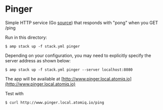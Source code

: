 Pinger
======

Simple HTTP service (Go [source](https://github.com/appcelerator/docker-pinger)) that responds with "pong" when you GET /ping

Run in this directory:

    $ amp stack up -f stack.yml pinger

Depending on your configuration, you may need to explicitly specify the server address as shown below:

    $ amp stack up -f stack.yml pinger --server localhost:8080

The app will be available at [http://www.pinger.local.atomiq.io](http://www.pinger.local.atomiq.io)

Test with

    $ curl http://www.pinger.local.atomiq.io/ping
    

